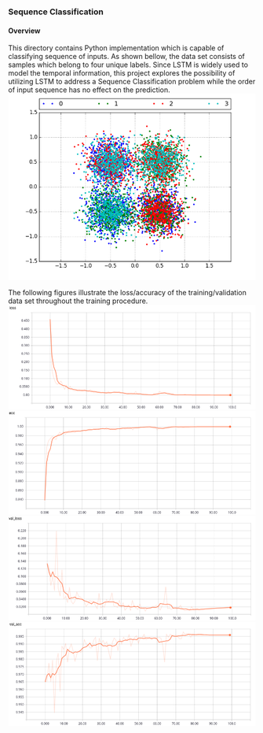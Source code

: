 ### Sequence Classification

#### Overview
This directory contains Python implementation which is capable of classifying sequence of inputs. As shown bellow, the data set consists of samples which belong to four unique labels. Since LSTM is widely used to model the temporal information, this project explores the possibility of utilizing LSTM to address a Sequence Classification problem while the order of input sequence has no effect on the prediction.
![data_distribution](Sequence%20Classification/data_distribution.png)

The following figures illustrate the loss/accuracy of the training/validation data set throughout the training procedure.
![loss](Sequence%20Classification/loss.png)
![acc](Sequence%20Classification/acc.png)
![val_loss](Sequence%20Classification/val_loss.png)
![val_acc](Sequence%20Classification/val_acc.png)
